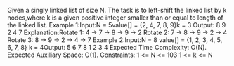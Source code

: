 Given a singly linked list of size N. The task is to left-shift the linked list by k nodes,where k is a given positive integer smaller than or equal to length of the linked list.
Example 1:Input:N = 5value[] = {2, 4, 7, 8, 9}k = 3
Output: 8 9 2 4 7
Explanation:Rotate 1: 4 -> 7 -> 8 -> 9 -> 2
Rotate 2: 7 -> 8 -> 9 -> 2 -> 4
Rotate 3: 8 -> 9 -> 2 -> 4 -> 7
Example 2:Input:N = 8
value[] = {1, 2, 3, 4, 5, 6, 7, 8}
k =
4Output: 5 6 7 8 1 2 3 4
Expected Time Complexity: O(N).
Expected Auxiliary Space: O(1).
Constraints: 1 <= N <= 103 1 <= k <= N
